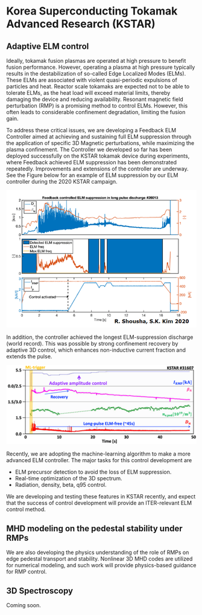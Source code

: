 # Korea Superconducting Tokamak Advanced Research (KSTAR)

## Adaptive ELM control

Ideally, tokamak fusion plasmas are operated at high pressure to benefit fusion performance. However, operating a plasma at high pressure typically results in the destabilization of so-called Edge Localized Modes (ELMs). These ELMs are associated with violent quasi-periodic expulsions of particles and heat. Reactor scale tokamaks are expected not to be able to tolerate ELMs, as the heat load will exceed material limits, thereby damaging the device and reducing availability. Resonant magnetic field perturbation (RMP) is a promising method to control ELMs. However, this often leads to considerable confinement degradation, limiting the fusion gain.

To address these critical issues, we are developing a Feedback ELM Controller aimed at achieving and sustaining full ELM suppression through the application of specific 3D Magnetic perturbations, while maximizing the plasma confinement. The Controller we developed so far has been deployed successfully on the KSTAR tokamak device during experiments, where Feedback achieved ELM suppression has been demonstrated repeatedly. Improvements and extensions of the controller are underway. See the Figure below for an example of ELM suppression by our ELM controller during the 2020 KSTAR campaign.

![Feedback controlled ELM suppression in KSTAR, 2020](../images/kstar_1.png)

In addition, the controller achieved the longest ELM-suppression discharge (world record). This was possible by strong confinement recovery by adaptive 3D control, which enhances non-inductive current fraction and extends the pulse.

![Long-pulse ELM suppression using adaptive 3D control, 2022](../images/kstar_2.png)

Recently, we are adopting the machine-learning algorithm to make a more advanced ELM controller. The major tasks for this control development are

- ELM precursor detection to avoid the loss of ELM suppression.
- Real-time optimization of the 3D spectrum.
- Radiation, density, beta, q95 control.

We are developing and testing these features in KSTAR recently, and expect that the success of control development will provide an ITER-relevant ELM control method.

## MHD modeling on the pedestal stability under RMPs

We are also developing the physics understanding of the role of RMPs on edge pedestal transport and stability. Nonlinear 3D MHD codes are utilized for numerical modeling, and such work will provide physics-based guidance for RMP control.

## 3D Spectroscopy

Coming soon.
